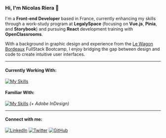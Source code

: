### Hi, I'm Nicolas Riera 👋

I'm a **Front-end Developer** based in France, currently enhancing my skills through a work-study program at **LegalySpace** (focusing on **Vue.js**, **Pinia**, and **Storybook**) and pursuing **React** development training with **OpenClassrooms**.

With a background in graphic design and experience from the [Le Wagon Bordeaux](https://www.lewagon.com/fr/bordeaux) FullStack Bootcamp, I enjoy bridging the gap between design and code to create intuitive user interfaces.

---

#### Currently Working With:

[![My Skills](https://skillicons.dev/icons?i=vue,pinia,storybook,react,ts,js,tailwind,sass,html,css)](https://skillicons.dev)

#### Familiar With:

[![My Skills](https://skillicons.dev/icons?i=nodejs,mongodb,git,github,vscode,photoshop,illustrator,figma)](https://skillicons.dev)
*(+ Adobe InDesign)*

---

#### Connect with me:

[![LinkedIn](https://img.shields.io/badge/LinkedIn-0077B5?style=flat-square&logo=linkedin&logoColor=white)](https://www.linkedin.com/in/nicolasriera/)
[![Twitter](https://img.shields.io/badge/Twitter-1DA1F2?style=flat-square&logo=twitter&logoColor=white)](https://twitter.com/nicolariera)
[![GitHub](https://img.shields.io/badge/GitHub-181717?style=flat-square&logo=github&logoColor=white)](https://github.com/nicoriera)
